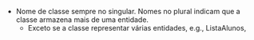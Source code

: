 - Nome de classe sempre no singular. Nomes no plural indicam que a classe armazena mais de uma entidade. 
    - Exceto se a classe representar várias entidades, e.g., ListaAlunos, 

